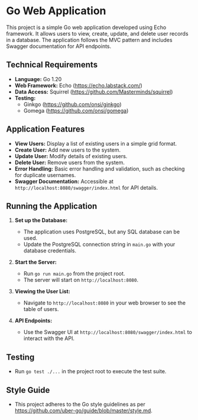 # Go Web Application

This project is a simple Go web application developed using Echo framework. It allows users to view, create, update, and delete user records in a database. The application follows the MVC pattern and includes Swagger documentation for API endpoints.

## Technical Requirements

- **Language:** Go 1.20
- **Web Framework:** Echo (https://echo.labstack.com/)
- **Data Access:** Squirrel (https://github.com/Masterminds/squirrel)
- **Testing:**
  - Ginkgo (https://github.com/onsi/ginkgo)
  - Gomega (https://github.com/onsi/gomega)

## Application Features

- **View Users:** Display a list of existing users in a simple grid format.
- **Create User:** Add new users to the system.
- **Update User:** Modify details of existing users.
- **Delete User:** Remove users from the system.
- **Error Handling:** Basic error handling and validation, such as checking for duplicate usernames.
- **Swagger Documentation:** Accessible at `http://localhost:8080/swagger/index.html` for API details.

## Running the Application

1. **Set up the Database:**
   - The application uses PostgreSQL, but any SQL database can be used.
   - Update the PostgreSQL connection string in `main.go` with your database credentials.

2. **Start the Server:**
   - Run `go run main.go` from the project root.
   - The server will start on `http://localhost:8080`.

3. **Viewing the User List:**
   - Navigate to `http://localhost:8080` in your web browser to see the table of users.

4. **API Endpoints:**
   - Use the Swagger UI at `http://localhost:8080/swagger/index.html` to interact with the API.

## Testing

- Run `go test ./...` in the project root to execute the test suite.

## Style Guide

- This project adheres to the Go style guidelines as per https://github.com/uber-go/guide/blob/master/style.md.
